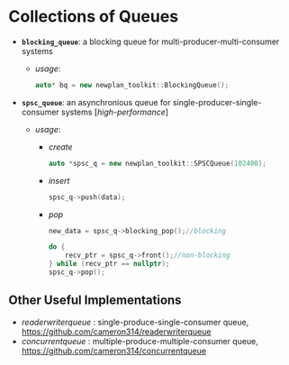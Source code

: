 # Collections of Queues

- **```blocking_queue```**: a blocking queue for multi-producer-multi-consumer systems
  -  *usage*: 
        ```cpp
        auto* bq = new newplan_toolkit::BlockingQueue();
        ```

- **```spsc_queue```**: an asynchronious queue for single-producer-single-consumer systems [*high-performance*]
  -  *usage*: 
     -  *create*
        ```cpp
        auto *spsc_q = new newplan_toolkit::SPSCQueue(102400);
        ```

     - *insert*
        ```cpp 
        spsc_q->push(data); 
        ```

     - *pop*
        ```cpp 
        new_data = spsc_q->blocking_pop();//blocking

        do {
            recv_ptr = spsc_q->front();//non-blocking
        } while (recv_ptr == nullptr); 
        spsc_q->pop();
        ```

## Other Useful Implementations
 - *readerwriterqueue* : single-produce-single-consumer queue, https://github.com/cameron314/readerwriterqueue
 - *concurrentqueue* : multiple-produce-multiple-consumer queue, https://github.com/cameron314/concurrentqueue
